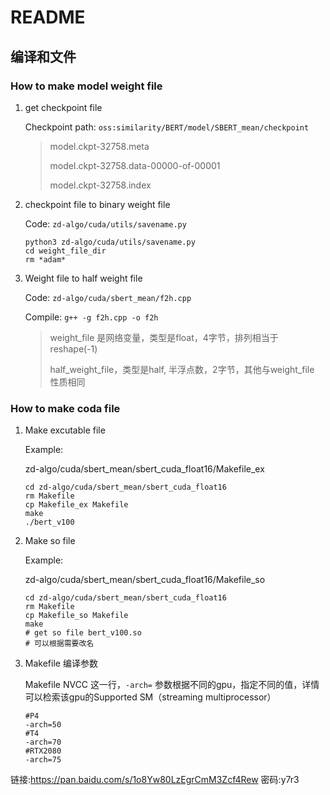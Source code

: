# README

## 编译和文件

### How to make model weight file

1. get checkpoint file

   Checkpoint path: `oss:similarity/BERT/model/SBERT_mean/checkpoint`

   > model.ckpt-32758.meta 
   >
   > model.ckpt-32758.data-00000-of-00001
   >
   > model.ckpt-32758.index

2. checkpoint file to binary weight file

   Code: `zd-algo/cuda/utils/savename.py`

   ```
   python3 zd-algo/cuda/utils/savename.py
   cd weight_file_dir
   rm *adam*
   ```

3. Weight file to half weight file

   Code: `zd-algo/cuda/sbert_mean/f2h.cpp`

   Compile: `g++ -g f2h.cpp -o f2h`

   > weight_file 是网络变量，类型是float，4字节，排列相当于 reshape(-1)
   >
   > half_weight_file，类型是half, 半浮点数，2字节，其他与weight_file 性质相同



### How to make coda file

1. Make excutable file

   Example:

   zd-algo/cuda/sbert_mean/sbert_cuda_float16/Makefile_ex

   ```
   cd zd-algo/cuda/sbert_mean/sbert_cuda_float16
   rm Makefile
   cp Makefile_ex Makefile
   make
   ./bert_v100
   ```

2. Make so file

   Example:

   zd-algo/cuda/sbert_mean/sbert_cuda_float16/Makefile_so

   ```
   cd zd-algo/cuda/sbert_mean/sbert_cuda_float16
   rm Makefile
   cp Makefile_so Makefile
   make
   # get so file bert_v100.so
   # 可以根据需要改名
   ```

3. Makefile 编译参数

   Makefile NVCC 这一行，`-arch=` 参数根据不同的gpu，指定不同的值，详情可以检索该gpu的Supported SM（streaming multiprocessor）

   ```
   #P4
   -arch=50
   #T4
   -arch=70
   #RTX2080
   -arch=75
   ```

   
链接:https://pan.baidu.com/s/1o8Yw80LzEgrCmM3Zcf4Rew  密码:y7r3

